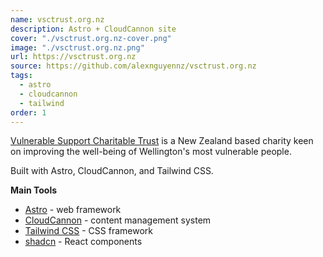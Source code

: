 ```yaml
---
name: vsctrust.org.nz
description: Astro + CloudCannon site
cover: "./vsctrust.org.nz-cover.png"
image: "./vsctrust.org.nz.png"
url: https://vsctrust.org.nz
source: https://github.com/alexnguyennz/vsctrust.org.nz
tags:
  - astro
  - cloudcannon
  - tailwind
order: 1
---
```


[Vulnerable Support Charitable Trust](https://vsctrust.org.nz) is a New Zealand based charity keen on improving the well-being of Wellington's most vulnerable people.

Built with Astro, CloudCannon, and Tailwind CSS.

**Main Tools**

- [Astro](https://astro.build/) - web framework
- [CloudCannon](https://cloudcannon.com/) - content management system
- [Tailwind CSS](https://tailwindcss.com/) - CSS framework
- [shadcn](https://ui.shadcn.com/) - React components

